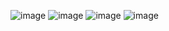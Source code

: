 ![image](https://github.com/prembhajaj/LTITimesheet/assets/43222634/35e3a763-5da1-41ed-8954-ccd5af401fd1)
![image](https://github.com/prembhajaj/LTITimesheet/assets/43222634/8c79a232-8695-4660-8cbb-b789ea6b9b0c)
![image](https://github.com/prembhajaj/LTITimesheet/assets/43222634/bbe1606a-d42b-4708-a81d-c2c0ae4da5b1)
![image](https://github.com/prembhajaj/LTITimesheet/assets/43222634/eafc00f9-ac4a-40eb-a0bf-04f8e382bb53)




